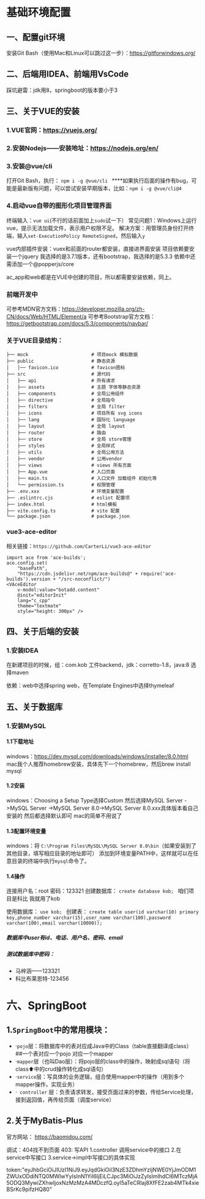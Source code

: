 # 基础环境配置
## 一、配置git环境
安装Git Bash（使用Mac和Linux可以跳过这一步）：https://gitforwindows.org/
## 二、后端用IDEA、前端用VsCode
踩坑避雷：jdk用8，springboot的版本要小于3
## 三、关于VUE的安装
### 1.VUE官网：https://vuejs.org/

### 2.安装Nodejs——安装地址：https://nodejs.org/en/

### 3.安装@vue/cli
打开Git Bash，执行： `npm i -g @vue/cli `
****如果执行后面的操作有bug，可能是最新版有问题，可以尝试安装早期版本，比如：`npm i -g @vue/cli@4`

### 4.启动vue自带的图形化项目管理界面
终端输入：`vue ui`(不行的话前面加上`sudo`试一下）
常见问题1：Windows上运行vue，提示无法加载文件，表示用户权限不足。
解决方案：用管理员身份打开终端，输入`set-ExecutionPolicy RemoteSigned`，然后输入`y`

vue内部插件安装：vuex和前面的router都安装，直接进界面安装
项目依赖要安装一个jquery 我选择的是3.7.1版本，还有bootstrap，我选择的是5.3.3
依赖中还需添加一个@popperjs/core

ac_app和web都是在VUE中创建的项目，所以都需要安装依赖，同上。

### 前端开发中
可参考MDN官方文档：https://developer.mozilla.org/zh-CN/docs/Web/HTML/Element/a 
可参考Bootstrap官方文档：https://getbootstrap.com/docs/5.3/components/navbar/ 

### 关于VUE目录结构：
```
├── mock                       # 项目mock 模拟数据
├── public                     # 静态资源
│   │── favicon.ico            # favicon图标
├── src                        # 源代码
│   ├── api                    # 所有请求
│   ├── assets                 # 主题 字体等静态资源
│   ├── components             # 全局公用组件
│   ├── directive              # 全局指令
│   ├── filters                # 全局 filter
│   ├── icons                  # 项目所有 svg icons
│   ├── lang                   # 国际化 language
│   ├── layout                 # 全局 layout
│   ├── router                 # 路由
│   ├── store                  # 全局 store管理
│   ├── styles                 # 全局样式
│   ├── utils                  # 全局公用方法
│   ├── vendor                 # 公用vendor
│   ├── views                  # views 所有页面
│   ├── App.vue                # 入口页面
│   ├── main.ts                # 入口文件 加载组件 初始化等
│   └── permission.ts          # 权限管理
├── .env.xxx                   # 环境变量配置
├── .eslintrc.cjs              # eslint 配置项
├── index.html                 # html模板
├── vite.config.ts             # vite 配置
└── package.json               # package.json
```
### vue3-ace-editor
相关链接：```https://github.com/CarterLi/vue3-ace-editor```
``` import { VAceEditor } from 'vue3-ace-editor';
import ace from 'ace-builds';
ace.config.set(
    "basePath", 
    "https://cdn.jsdelivr.net/npm/ace-builds@" + require('ace-builds').version + "/src-noconflict/")
<VAceEditor
    v-model:value="botadd.content"
    @init="editorInit"
    lang="c_cpp"
    theme="textmate"
    style="height: 300px" />
```

## 四、关于后端的安装
### 1.安装IDEA 
在新建项目的时候，组：com.kob 工件backend，jdk：corretto-1.8，java:8
选择maven

依赖：web中选择spring web，在Template Engines中选择thymeleaf


## 五、关于数据库
### 1.安装MySQL
#### 1.1下载地址 
windows：https://dev.mysql.com/downloads/windows/installer/8.0.html  
mac我个人推荐homebrew安装，具体先下一个homebrew，然后brew install mysql
#### 1.2安装
windows：Choosing a Setup Type选择Custom 
然后选择MySQL Server ->MySQL Server ->MySQL Server 8.0->MySQL Server 8.0.xxx具体版本看自己安装的
然后都选择默认即可
mac的简单不用说了
#### 1.3配置环境变量
windows：将 `C:\Program Files\MySQL\MySQL Server 8.0\bin`（如果安装到了其他目录，填写相应目录的地址即可）
添加到环境变量PATH中，这样就可以在任意目录的终端中执行`mysql`命令了。
#### 1.4操作
连接用户名：root 密码：123321
创建数据库：
        ```create database kob; ```
咱们项目是科比 我就用了kob

使用数据库：
        ```use kob; ```
创建表：
        ```create table user(id varchar(10) primary key,phone_number varchar(15),user_name varchar(100),password varchar(100),email varchar(10000)); ```
##### 数据库中user有id、电话、用户名、密码、email
##### 测试数据库中密码：
- 马梓涵——123321
- 科比布莱恩特-123456

# 六、SpringBoot
## 1.` SpringBoot `中的常用模块：
- ·` pojo `层：将数据库中的表对应成Java中的Class（table直接翻译成class）
##一个表对应一个pojo 对应一个mapper
- ·` mapper `层（也叫Dao层）：将pojo层的class中的操作，映射成sql语句（将class⬆️中的crud操作转化成sql语句）
- ·` service `层：写具体的业务逻辑，组合使用mapper中的操作（用到多个mapper操作，实现业务）
- ·` controller` 层：负责请求转发，接受页面过来的参数，传给Service处理，接到返回值，再传给页面（调度service）

## 2.关于MyBatis-Plus
官方网站： https://baomidou.com/  


调试：404找不到页面 403:
写API 1.controller 调用service中的接口  2.在service中写接口 3.service->impl中写接口的具体实现




token:"eyJhbGciOiJIUzI1NiJ9.eyJqdGkiOiI3NzE3ZDhmYzljNWE0YjJmODM1ZWUxODdiNTQ0MWIwYyIsInN1YiI6IjEiLCJpc3MiOiJzZyIsImlhdCI6MTczMjA5ODQ3MywiZXhwIjoxNzMzMzA4MDczfQ.oyl5aTeCRlaj8XfFE2zab4MTk4xieBSrKc9pifzHQ80"


